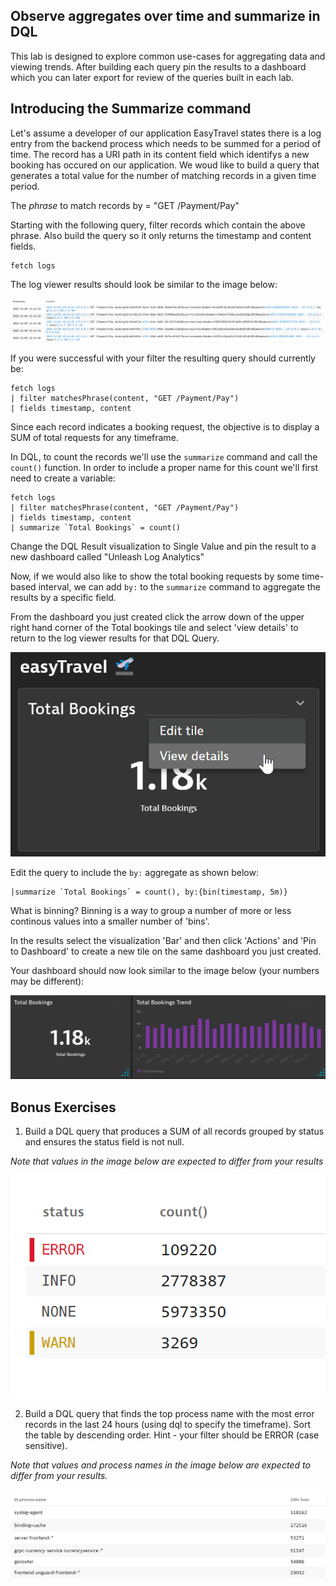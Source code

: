 ## Observe aggregates over time and summarize in DQL

This lab is designed to explore common use-cases for aggregating data and viewing trends. After building each query pin the results to a dashboard which you can later export for review of the queries built in each lab.

## Introducing the Summarize command

Let's assume a developer of our application EasyTravel states there is a log entry from the backend process which needs to be summed for a period of time. The record has a URI path in its content field which identifys a new booking has occured on our application. We woud like to build a query that generates a total value for the number of matching records in a given time period.

The _phrase_ to match records by = "GET /Payment/Pay"

Starting with the following query, filter records which contain the above phrase. Also build the query so it only returns the timestamp and content fields.

```
fetch logs
```

The log viewer results should look be similar to the image below:

![Payment/Pay](../../assets/images/getpaymentpay.png)

If you were successful with your filter the resulting query should currently be:

```
fetch logs
| filter matchesPhrase(content, "GET /Payment/Pay")
| fields timestamp, content
```

Since each record indicates a booking request, the objective is to display a SUM of total requests for any timeframe.

In DQL, to count the records we'll use the `summarize` command and call the `count()` function. In order to include a proper name for this count we'll first need to create a variable:

```
fetch logs
| filter matchesPhrase(content, "GET /Payment/Pay")
| fields timestamp, content
| summarize `Total Bookings` = count()
```

Change the DQL Result visualization to Single Value and pin the result to a new dashboard called "Unleash Log Analytics"

Now, if we would also like to show the total booking requests by some time-based interval, we can add `by:` to the `summarize` command to aggregate the results by a specific field.

From the dashboard you just created click the arrow down of the upper right hand corner of the Total bookings tile and select 'view details' to return to the log viewer results for that DQL Query.

![Total Bookings](../../assets/images/totalbookings.png)

Edit the query to include the `by:` aggregate as shown below:

```
|summarize `Total Bookings` = count(), by:{bin(timestamp, 5m)}
```

What is binning? Binning is a way to group a number of more or less continous values into a smaller number of 'bins'.

In the results select the visualization 'Bar' and then click 'Actions' and 'Pin to Dashboard' to create a new tile on the same dashboard you just created.

Your dashboard should now look similar to the image below (your numbers may be different):

![DashboardResults](../../assets/images/lab2dashboard.png)

## Bonus Exercises

1. Build a DQL query that produces a SUM of all records grouped by status and ensures the status field is not null.

_Note that values in the image below are expected to differ from your results_

![statuscategories](../../assets/images/statuscounts.png)

2. Build a DQL query that finds the top process name with the most error records in the last 24 hours (using dql to specify the timeframe). Sort the table by descending order. Hint - your filter should be ERROR (case sensitive).

_Note that values and process names in the image below are expected to differ from your results._

![errorsumbyprocess](../../assets/images/errorsumbyprocess.png)
